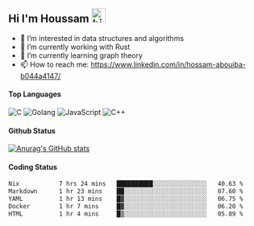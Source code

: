 ## Hi I'm Houssam <img src="https://user-images.githubusercontent.com/1303154/88677602-1635ba80-d120-11ea-84d8-d263ba5fc3c0.gif" width="28px" alt="hi">

- 👀 I’m interested in data structures and algorithms
- 🔭 I’m currently working with Rust
- 🌱 I’m currently learning graph theory
- 📫 How to reach me: https://www.linkedin.com/in/hossam-abouiba-b044a4147/

#### Top Languages

![C](https://img.shields.io/badge/c-%2300599C.svg?style=for-the-badge&logo=c&logoColor=white)
![Golang](https://img.shields.io/badge/go-blue?style=for-the-badge&logo=Goland)
![JavaScript](https://img.shields.io/badge/javascript-%23323330.svg?style=for-the-badge&logo=javascript&logoColor=%23F7DF1E)
![C++](https://img.shields.io/badge/C%2B%2B-blue?style=for-the-badge&logo=C%2B%2B)


#### Github Status
[![Anurag's GitHub stats](https://github-readme-stats.vercel.app/api?username=0xhoussam&theme=tokyonight)](https://github.com/anuraghazra/github-readme-stats)

#### Coding Status
<!--START_SECTION:waka-->

```txt
Nix           7 hrs 24 mins   ██████████░░░░░░░░░░░░░░░   40.63 %
Markdown      1 hr 23 mins    ██░░░░░░░░░░░░░░░░░░░░░░░   07.60 %
YAML          1 hr 13 mins    █▓░░░░░░░░░░░░░░░░░░░░░░░   06.75 %
Docker        1 hr 7 mins     █▓░░░░░░░░░░░░░░░░░░░░░░░   06.20 %
HTML          1 hr 4 mins     █▒░░░░░░░░░░░░░░░░░░░░░░░   05.89 %
```

<!--END_SECTION:waka-->
